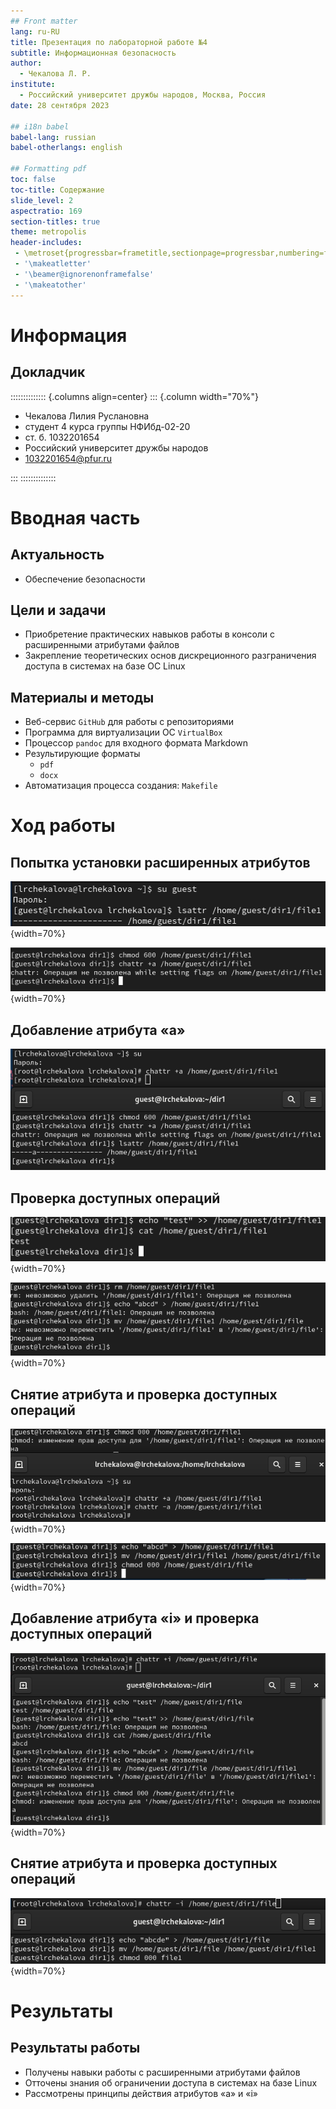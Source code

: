 ```yaml
---
## Front matter
lang: ru-RU
title: Презентация по лабораторной работе №4
subtitle: Информационная безопасность
author:
  - Чекалова Л. Р.
institute:
  - Российский университет дружбы народов, Москва, Россия
date: 28 сентября 2023

## i18n babel
babel-lang: russian
babel-otherlangs: english

## Formatting pdf
toc: false
toc-title: Содержание
slide_level: 2
aspectratio: 169
section-titles: true
theme: metropolis
header-includes:
 - \metroset{progressbar=frametitle,sectionpage=progressbar,numbering=fraction}
 - '\makeatletter'
 - '\beamer@ignorenonframefalse'
 - '\makeatother'
---
```


# Информация

## Докладчик

:::::::::::::: {.columns align=center}
::: {.column width="70%"}

  * Чекалова Лилия Руслановна
  * студент 4 курса группы НФИбд-02-20
  * ст. б. 1032201654
  * Российский университет дружбы народов
  * [1032201654@pfur.ru](mailto:1032201654@@pfur.ru)

:::
::::::::::::::

# Вводная часть

## Актуальность

- Обеспечение безопасности

## Цели и задачи

- Приобретение практических навыков работы в консоли с расширенными атрибутами файлов
- Закрепление теоретических основ дискреционного разграничения доступа в системах на базе ОС Linux

## Материалы и методы

- Веб-сервис `GitHub` для работы с репозиториями
- Программа для виртуализации ОС `VirtualBox`
- Процессор `pandoc` для входного формата Markdown
- Результирующие форматы
	- `pdf`
	- `docx`
- Автоматизация процесса создания: `Makefile`

# Ход работы

## Попытка установки расширенных атрибутов

![](image/1.png){width=70%}

![](image/2.png){width=70%}

## Добавление атрибута «a»

![](image/3.png)

## Проверка доступных операций

![](image/4.png){width=70%}

![](image/5.png){width=70%}

## Снятие атрибута и проверка доступных операций

![](image/6.png){width=70%}

![](image/7.png){width=70%}

## Добавление атрибута «i» и проверка доступных операций

![](image/8.png){width=70%}

## Снятие атрибута и проверка доступных операций

![](image/9.png){width=70%}

# Результаты

## Результаты работы

- Получены навыки работы с расширенными атрибутами файлов
- Отточены знания об ограничении доступа в системах на базе Linux
- Рассмотрены принципы действия атрибутов «a» и «i»